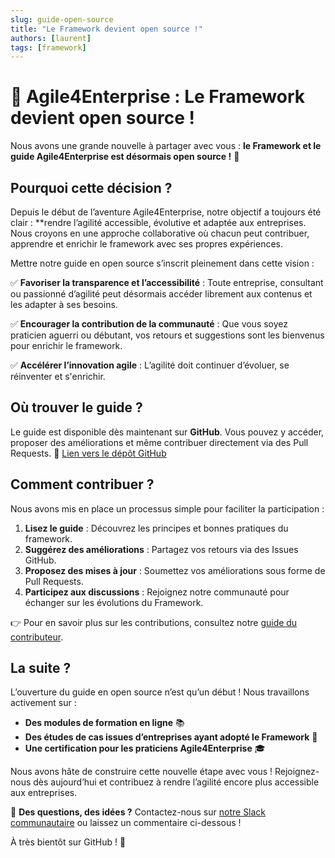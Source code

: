 ```yaml
---
slug: guide-open-source
title: "Le Framework devient open source !"
authors: [laurent]
tags: [framework]
---
```


# 🎉 Agile4Enterprise : Le Framework devient open source !

Nous avons une grande nouvelle à partager avec vous : **le Framework et le guide Agile4Enterprise est désormais open source !** 🚀

## Pourquoi cette décision ?

Depuis le début de l’aventure Agile4Enterprise, notre objectif a toujours été clair : **rendre l’agilité accessible, évolutive et adaptée aux entreprises. Nous croyons en une approche collaborative où chacun peut contribuer, apprendre et enrichir le framework avec ses propres expériences.

Mettre notre guide en open source s’inscrit pleinement dans cette vision :

✅ **Favoriser la transparence et l’accessibilité** : Toute entreprise, consultant ou passionné d’agilité peut désormais accéder librement aux contenus et les adapter à ses besoins.

✅ **Encourager la contribution de la communauté** : Que vous soyez praticien aguerri ou débutant, vos retours et suggestions sont les bienvenus pour enrichir le framework.

✅ **Accélérer l’innovation agile** : L’agilité doit continuer d’évoluer, se réinventer et s'enrichir.

## Où trouver le guide ?

Le guide est disponible dès maintenant sur **GitHub**. Vous pouvez y accéder, proposer des améliorations et même contribuer directement via des Pull Requests. 🔗 [Lien vers le dépôt GitHub](https://github.com/Agile4Enterprise/guide)

## Comment contribuer ?

Nous avons mis en place un processus simple pour faciliter la participation :

1. **Lisez le guide** : Découvrez les principes et bonnes pratiques du framework.
2. **Suggérez des améliorations** : Partagez vos retours via des Issues GitHub.
3. **Proposez des mises à jour** : Soumettez vos améliorations sous forme de Pull Requests.
4. **Participez aux discussions** : Rejoignez notre communauté pour échanger sur les évolutions du Framework.

👉 Pour en savoir plus sur les contributions, consultez notre [guide du contributeur](https://github.com/Agile4Enterprise/framework/CONTRIBUTING.md).

## La suite ?

L’ouverture du guide en open source n’est qu’un début ! Nous travaillons activement sur :

- **Des modules de formation en ligne** 📚
- **Des études de cas issues d’entreprises ayant adopté le Framework** 🏢
- **Une certification pour les praticiens Agile4Enterprise** 🎓

Nous avons hâte de construire cette nouvelle étape avec vous ! Rejoignez-nous dès aujourd’hui et contribuez à rendre l’agilité encore plus accessible aux entreprises.

📩 **Des questions, des idées ?** Contactez-nous sur [notre Slack communautaire](https://a4e-community.slack.com) ou laissez un commentaire ci-dessous !

À très bientôt sur GitHub ! 🚀
